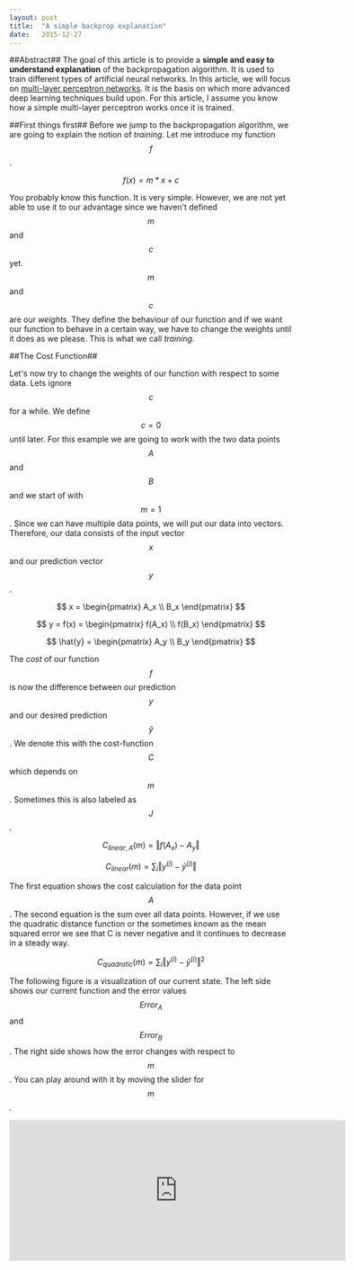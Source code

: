 ```yaml
---
layout: post
title:  "A simple backprop explanation"
date:   2015-12-27
---
```

##Abstract##
The goal of this article is to provide a **simple and easy to understand explanation** of the backpropagation algorithm. It is used to train different types of artificial neural networks. In this article, we will focus on [multi-layer perceptron networks][1]. It is the basis on which more advanced deep learning techniques build upon. For this article, I assume you know how a simple multi-layer perceptron works once it is trained.

##First things first##
Before we jump to the backpropagation algorithm, we are going to explain the notion of _training_. Let me introduce my function $$ f $$.

$$ f(x) = m*x + c $$

You probably know this function. It is very simple. However, we are not yet able to use it to our advantage since we haven't defined $$ m $$ and $$ c $$ yet. $$m$$ and $$c$$ are our _weights_. They define the behaviour of our function and if we want our function to behave in a certain way, we have to change the weights until it does as we please. This is what we call _training_.

##The Cost Function##

Let's now try to change the weights of our function with respect to some data. Lets ignore $$c$$ for a while. We define $$c = 0$$ until later. For this example we are going to work with the two data points $$A$$ and $$B$$ and we start of with $$ m = 1 $$. Since we can have multiple data points, we will put our data into vectors. Therefore, our data consists of the input vector $$x$$ and our prediction vector $$y$$.

$$
x = \begin{pmatrix} A_x \\ B_x \end{pmatrix}
$$

$$ y = f(x) = \begin{pmatrix} f(A_x) \\ f(B_x) \end{pmatrix} $$

$$ \hat{y} = \begin{pmatrix} A_y \\ B_y \end{pmatrix} $$

The _cost_ of our function $$f$$ is now the difference between our prediction $$y$$ and our desired prediction $$\hat{y}$$. We denote this with the cost-function $$C$$ which depends on $$m$$. Sometimes this is also labeled as $$J$$.

$$C_{linear,A}(m) = \Vert f(A_x) - A_y \Vert  $$

$$C_{linear}(m) = \sum_{i} \Vert y^{(i)} - \hat{y}^{(i)} \Vert  $$

The first equation shows the cost calculation for the data point $$A$$. The second equation is the sum over all data points. However, if we use the quadratic distance function or the sometimes known as the mean squared error we see that C is never negative and it continues to decrease in a steady way.

$$C_{quadratic}(m) = \sum_{i} \Vert y^{(i)} - \hat{y}^{(i)} \Vert^2  $$

The following figure is a visualization of our current state. The left side shows our current function and the error values $$ Error_A $$ and $$ Error_B $$. The right side shows how the error changes with respect to $$m$$. You can play around with it by moving the slider for $$m$$.

<iframe scrolling="no" src="https://www.geogebra.org/material/iframe/id/2373641/width/598/height/250/border/888888/rc/false/ai/false/sdz/true/smb/false/stb/false/stbh/true/ld/false/sri/true/at/auto" width="598px" height="250px" style="border:0px;"> </iframe>




[1]: https://en.wikipedia.org/wiki/Multilayer_perceptron
